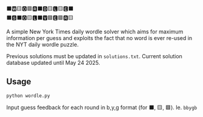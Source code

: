 ⬛🆆🟨🅾🟩🆁⬛🅳🟨🅻🟨🅴⬛  
⬛🆂⬛🅾🟨🅻⬛🆅🟩🅴🟩🆁🟨

A simple New York Times daily wordle solver which aims for maximum information per guess and exploits the fact that no word is ever re-used in the NYT daily wordle puzzle.

Previous solutions must be updated in `solutions.txt`. Current solution database updated until May 24 2025.

## Usage

`python wordle.py`

Input guess feedback for each round in b,y,g format (for ⬛, 🟨, 🟩). Ie. `bbygb`